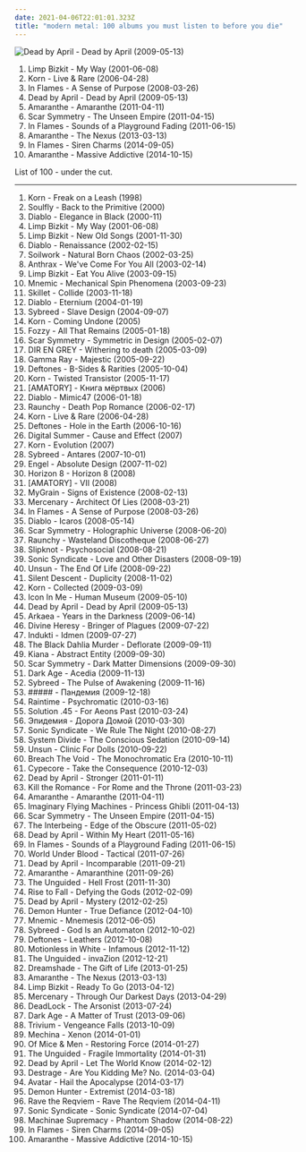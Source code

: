 ```yaml
---
date: 2021-04-06T22:01:01.323Z
title: "modern metal: 100 albums you must listen to before you die"
---
```

![Dead by April - Dead by April (2009-05-13)](http://coverartarchive.org/release/a95a890f-c2be-4edd-b98e-f86421d63dab/7888128153-500.jpg "Dead by April - Dead by April (2009-05-13)")
<ol class="albums">
<li data-cover="http://coverartarchive.org/release/81533c5e-4815-4bab-b37e-9633b2a9169c/9225694592-500.jpg" data-tags="metal, modern metal, my way" role="button">Limp Bizkit - My Way (2001-06-08)</li>
<li data-cover="http://coverartarchive.org/release/99fc5e40-9f4d-45df-a4f1-72a9ef045999/2978868556-500.jpg" data-tags="metal, alternative metal, modern metal" role="button">Korn - Live & Rare (2006-04-28)</li>
<li data-cover="http://coverartarchive.org/release/e67f8da1-88b9-3a9c-be1c-f40dbab896b2/20457737757-500.jpg" data-tags="melodic death metal" role="button">In Flames - A Sense of Purpose (2008-03-26)</li>
<li data-cover="http://coverartarchive.org/release/a95a890f-c2be-4edd-b98e-f86421d63dab/7888128153-500.jpg" data-tags="metalcore, pop metal, modern metal" role="button">Dead by April - Dead by April (2009-05-13)</li>
<li data-cover="http://coverartarchive.org/release/d5f25fc0-1041-494c-81bf-94cf6c84f11d/9774641652-500.jpg" data-tags="melodic death metal, modern metal, power metal" role="button">Amaranthe - Amaranthe (2011-04-11)</li>
<li data-cover="http://coverartarchive.org/release/7b02de2a-3350-4649-90fe-314c072780d7/1373453128-500.jpg" data-tags="melodic death metal, modern metal, progressive melodic death metal" role="button">Scar Symmetry - The Unseen Empire (2011-04-15)</li>
<li data-cover="http://coverartarchive.org/release/6f38a9f9-6538-4745-9dde-d00cacbe2dff/8273688325-500.jpg" data-tags="alternative metal, melodic death metal" role="button">In Flames - Sounds of a Playground Fading (2011-06-15)</li>
<li data-cover="http://coverartarchive.org/release/8b61a363-32eb-4ee3-8d6b-e7b87d17457a/10071317904-500.jpg" data-tags="power metal" role="button">Amaranthe - The Nexus (2013-03-13)</li>
<li data-cover="http://coverartarchive.org/release/b75ef4cb-ad58-4af5-a8dd-019d8f747b91/7522292543-500.jpg" data-tags="alternative metal, modern metal, epic gay metal" role="button">In Flames - Siren Charms (2014-09-05)</li>
<li data-cover="http://coverartarchive.org/release/7bf43f80-4898-4ace-afdc-a8b74818cf28/8334528913-500.jpg" data-tags="modern metal" role="button">Amaranthe - Massive Addictive (2014-10-15)</li>
</ol>
List of 100 - under the cut.
<!-- more -->

_________________

<ol class="albums">
<li data-cover="https://img.discogs.com/Xs9-a5lQN3-BHrEUZ_a3Br7bFUE=/fit-in/600x598/filters:strip_icc():format(jpeg):mode_rgb():quality(90)/discogs-images/R-419855-1539940686-5350.jpeg.jpg" data-tags="metal, alternative metal, single, modern metal" role="button">
Korn - Freak on a Leash (1998)
</li>
<li data-cover="https://img.discogs.com/eG1PpLRIXMqsAc3ZaREFrMQ8pW4=/fit-in/600x567/filters:strip_icc():format(jpeg):mode_rgb():quality(90)/discogs-images/R-8075896-1454682536-8730.jpeg.jpg" data-tags="metal" role="button">
Soulfly - Back to the Primitive (2000)
</li>
<li data-cover="http://coverartarchive.org/release/565baad2-49bb-4105-9ee6-0e34ae987e2f/28181032614-500.jpg" data-tags="melodic death metal, thrash metal" role="button">
Diablo - Elegance in Black (2000-11)
</li>
<li data-cover="http://coverartarchive.org/release/81533c5e-4815-4bab-b37e-9633b2a9169c/9225694592-500.jpg" data-tags="metal, modern metal, my way" role="button">
Limp Bizkit - My Way (2001-06-08)
</li>
<li data-cover="http://coverartarchive.org/release/13103c1f-091a-457a-9933-41503e9c20b1/15248819276-500.jpg" data-tags="remix, nu metal, hip-hop" role="button">
Limp Bizkit - New Old Songs (2001-11-30)
</li>
<li data-cover="https://via.placeholder.com/450" data-tags="melodic death metal, thrash metal" role="button">
Diablo - Renaissance (2002-02-15)
</li>
<li data-cover="https://img.discogs.com/2aaItR9-iUvjRXqxGEJfS5tZ8AQ=/fit-in/500x500/filters:strip_icc():format(jpeg):mode_rgb():quality(90)/discogs-images/R-3786992-1344381795-1356.jpeg.jpg" data-tags="melodic death metal" role="button">
Soilwork - Natural Born Chaos (2002-03-25)
</li>
<li data-cover="https://img.discogs.com/Vr5jMTKookmSlyARkO9xKiyuRZM=/fit-in/318x272/filters:strip_icc():format(jpeg):mode_rgb():quality(90)/discogs-images/R-3371712-1357762142-6553.jpeg.jpg" data-tags="thrash metal" role="button">
Anthrax - We've Come For You All (2003-02-14)
</li>
<li data-cover="https://img.discogs.com/l7hGCiKFrG0BpXLEPKHZuijjyLs=/fit-in/600x450/filters:strip_icc():format(jpeg):mode_rgb():quality(90)/discogs-images/R-7560011-1444033981-6385.jpeg.jpg" data-tags="alternative metal, single" role="button">
Limp Bizkit - Eat You Alive (2003-09-15)
</li>
<li data-cover="http://coverartarchive.org/release/f380d3fc-cd08-43af-91b7-e4139a94d4c7/24793252799-500.jpg" data-tags="industrial metal" role="button">
Mnemic - Mechanical Spin Phenomena (2003-09-23)
</li>
<li data-cover="http://coverartarchive.org/release/6281f0d7-1aa6-43b1-abd9-ee0ca999fb26/2220888510-500.jpg" data-tags="christian rock" role="button">
Skillet - Collide (2003-11-18)
</li>
<li data-cover="https://via.placeholder.com/450" data-tags="melodic death metal" role="button">
Diablo - Eternium (2004-01-19)
</li>
<li data-cover="https://img.discogs.com/aLVpx6w6QyukweV_kFxgEaf4o2k=/fit-in/600x600/filters:strip_icc():format(jpeg):mode_rgb():quality(90)/discogs-images/R-1099066-1249432677.jpeg.jpg" data-tags="industrial metal" role="button">
Sybreed - Slave Design (2004-09-07)
</li>
<li data-cover="https://img.discogs.com/jakb2COac48mm0dZ7QB3VL6q94g=/fit-in/600x600/filters:strip_icc():format(jpeg):mode_rgb():quality(90)/discogs-images/R-5163507-1397237922-8525.jpeg.jpg" data-tags="metal" role="button">
Korn - Coming Undone (2005)
</li>
<li data-cover="http://coverartarchive.org/release/4f5a2495-32b2-4ee9-a512-26ab76cf1844/19086035620-500.jpg" data-tags="heavy metal" role="button">
Fozzy - All That Remains (2005-01-18)
</li>
<li data-cover="http://coverartarchive.org/release/57af609b-0e67-39c0-ba78-6002f0681018/3089176096-500.jpg" data-tags="melodic death metal" role="button">
Scar Symmetry - Symmetric in Design (2005-02-07)
</li>
<li data-cover="http://coverartarchive.org/release/d35e3a69-75a7-44a1-9e68-fd4e7b548976/11585065817-500.jpg" data-tags="japanese, visual kei, j-rock, dir en grey" role="button">
DIR EN GREY - Withering to death (2005-03-09)
</li>
<li data-cover="http://coverartarchive.org/release/295a0816-ab5f-4fd0-a09f-c6055805ce16/14222280979-500.jpg" data-tags="power metal" role="button">
Gamma Ray - Majestic (2005-09-22)
</li>
<li data-cover="http://coverartarchive.org/release/47d3278d-9508-47be-bbb0-2ca01ded76a4/1072873279-500.jpg" data-tags="alternative metal, alternative rock" role="button">
Deftones - B-Sides & Rarities (2005-10-04)
</li>
<li data-cover="https://via.placeholder.com/450" data-tags="korn" role="button">
Korn - Twisted Transistor (2005-11-17)
</li>
<li data-cover="https://via.placeholder.com/450" data-tags="metalcore, post anal experience, modern metal, kircore" role="button">
[AMATORY] - Книга мёртвых (2006)
</li>
<li data-cover="http://coverartarchive.org/release/351e4558-3796-4373-94d3-efd9f575fd28/23489936745-500.jpg" data-tags="melodic death metal" role="button">
Diablo - Mimic47 (2006-01-18)
</li>
<li data-cover="https://img.discogs.com/FFyf5ijI9AmXDLGbicMgM2oH2R8=/fit-in/600x594/filters:strip_icc():format(jpeg):mode_rgb():quality(90)/discogs-images/R-1181808-1570597165-8355.jpeg.jpg" data-tags="metalcore" role="button">
Raunchy - Death Pop Romance (2006-02-17)
</li>
<li data-cover="http://coverartarchive.org/release/99fc5e40-9f4d-45df-a4f1-72a9ef045999/2978868556-500.jpg" data-tags="metal, alternative metal, modern metal" role="button">
Korn - Live & Rare (2006-04-28)
</li>
<li data-cover="https://img.discogs.com/7PMDSQA0iWxNFrCykZos05TOL94=/fit-in/600x606/filters:strip_icc():format(jpeg):mode_rgb():quality(90)/discogs-images/R-1810662-1395786794-9012.jpeg.jpg" data-tags="metal, modern metal" role="button">
Deftones - Hole in the Earth (2006-10-16)
</li>
<li data-cover="https://via.placeholder.com/450" data-tags="alternative metal, nu metal" role="button">
Digital Summer - Cause and Effect (2007)
</li>
<li data-cover="http://coverartarchive.org/release/da65f6ac-e6d4-4d1f-942a-32abf4ea6cf3/8963427431-500.jpg" data-tags="metal, alternative metal, modern metal" role="button">
Korn - Evolution (2007)
</li>
<li data-cover="https://img.discogs.com/tnqzWMqhJQ26CNZVbai9LAxVyIM=/fit-in/600x600/filters:strip_icc():format(jpeg):mode_rgb():quality(90)/discogs-images/R-1181412-1249433336.jpeg.jpg" data-tags="industrial metal" role="button">
Sybreed - Antares (2007-10-01)
</li>
<li data-cover="https://img.discogs.com/ZhQYZNaN7UUL_XyB1OxgNoc2Nkw=/fit-in/600x592/filters:strip_icc():format(jpeg):mode_rgb():quality(90)/discogs-images/R-2104116-1346692909-8946.jpeg.jpg" data-tags="metalcore, djent, melodic death metal, alternative metal, industrial metal, nu metal, nu-metal, modern metal, absolute design" role="button">
Engel - Absolute Design (2007-11-02)
</li>
<li data-cover="https://img.discogs.com/cRa6EwEyGTRfgJL6753tOaAA7Gk=/fit-in/479x480/filters:strip_icc():format(jpeg):mode_rgb():quality(90)/discogs-images/R-4880962-1378318291-3747.jpeg.jpg" data-tags="melodic death metal, modern metal" role="button">
Horizon 8 - Horizon 8 (2008)
</li>
<li data-cover="http://coverartarchive.org/release/f0e353c9-f06e-465f-a202-6c83a4b7819e/5472856075-500.jpg" data-tags="metalcore, groove metal, modern metal" role="button">
[AMATORY] - VII (2008)
</li>
<li data-cover="http://coverartarchive.org/release/eaf4ba5e-fd30-4e71-bc3d-17fea24a393e/21798413533-500.jpg" data-tags="melodic death metal" role="button">
MyGrain - Signs of Existence (2008-02-13)
</li>
<li data-cover="https://img.discogs.com/7MCB54oWTdYRREAni23Tq0GhhK8=/fit-in/600x600/filters:strip_icc():format(jpeg):mode_rgb():quality(90)/discogs-images/R-1317310-1559381593-5783.jpeg.jpg" data-tags="melodic death metal" role="button">
Mercenary - Architect Of Lies (2008-03-21)
</li>
<li data-cover="http://coverartarchive.org/release/e67f8da1-88b9-3a9c-be1c-f40dbab896b2/20457737757-500.jpg" data-tags="melodic death metal" role="button">
In Flames - A Sense of Purpose (2008-03-26)
</li>
<li data-cover="https://img.discogs.com/jzoIITqs0S1Sz6tTSfW8YOG0yL8=/fit-in/600x600/filters:strip_icc():format(jpeg):mode_rgb():quality(90)/discogs-images/R-6819344-1435691729-9541.jpeg.jpg" data-tags="melodic death metal" role="button">
Diablo - Icaros (2008-05-14)
</li>
<li data-cover="http://coverartarchive.org/release/0db97e47-7fd3-4100-9163-be689a61fa55/1502509246-500.jpg" data-tags="melodic death metal" role="button">
Scar Symmetry - Holographic Universe (2008-06-20)
</li>
<li data-cover="https://img.discogs.com/T7k7Bg8Hn7JnfuB8v7xv3iYtuKc=/fit-in/600x526/filters:strip_icc():format(jpeg):mode_rgb():quality(90)/discogs-images/R-2637837-1606003663-9561.jpeg.jpg" data-tags="metalcore" role="button">
Raunchy - Wasteland Discotheque (2008-06-27)
</li>
<li data-cover="http://coverartarchive.org/release/18daad7e-bd6e-3817-824a-676778cce756/28537810687-500.jpg" data-tags="metal, eu amooo slipknot" role="button">
Slipknot - Psychosocial (2008-08-21)
</li>
<li data-cover="https://img.discogs.com/Z-v_I4KsD2dNpNEZFsaDnIF4xiM=/fit-in/600x534/filters:strip_icc():format(jpeg):mode_rgb():quality(90)/discogs-images/R-1756214-1570692530-7401.jpeg.jpg" data-tags="metalcore, melodic death metal" role="button">
Sonic Syndicate - Love and Other Disasters (2008-09-19)
</li>
<li data-cover="http://coverartarchive.org/release/92115106-1170-3684-b196-20fd64420935/1086297251-500.jpg" data-tags="gothic metal" role="button">
Unsun - The End Of Life (2008-09-22)
</li>
<li data-cover="http://coverartarchive.org/release/96b7f9df-547d-4186-ab96-ced6bc30be7e/16113890866-500.jpg" data-tags="melodic death metal" role="button">
Silent Descent - Duplicity (2008-11-02)
</li>
<li data-cover="http://coverartarchive.org/release/9a11e0cc-f7bb-4fc6-8616-6164784b3e4b/15810402996-500.jpg" data-tags="metal, alternative metal, nu metal, modern metal, korn" role="button">
Korn - Collected (2009-03-09)
</li>
<li data-cover="https://img.discogs.com/Q5d3wACOxrGRwD61PfzjcpUWxUg=/fit-in/600x600/filters:strip_icc():format(jpeg):mode_rgb():quality(90)/discogs-images/R-3764593-1344071200-6865.jpeg.jpg" data-tags="modern metal" role="button">
Icon In Me - Human Museum (2009-05-10)
</li>
<li data-cover="http://coverartarchive.org/release/a95a890f-c2be-4edd-b98e-f86421d63dab/7888128153-500.jpg" data-tags="metalcore, pop metal, modern metal" role="button">
Dead by April - Dead by April (2009-05-13)
</li>
<li data-cover="http://coverartarchive.org/release/5cb02671-3f5e-4ffb-9c5e-125301d6081d/2524072681-500.jpg" data-tags="metal, industrial metal, groove metal, modern metal, neo-thrash, arkaea" role="button">
Arkaea - Years in the Darkness (2009-06-14)
</li>
<li data-cover="https://img.discogs.com/BH0QFIFG8oXVsMv-ZgGP1GlNXqI=/fit-in/500x500/filters:strip_icc():format(jpeg):mode_rgb():quality(90)/discogs-images/R-2375602-1280847218.jpeg.jpg" data-tags="metalcore, death metal" role="button">
Divine Heresy - Bringer of Plagues (2009-07-22)
</li>
<li data-cover="http://coverartarchive.org/release/a7500a15-ef79-3358-a990-684205c918b7/1019758085-500.jpg" data-tags="progressive metal, progressive rock" role="button">
Indukti - Idmen (2009-07-27)
</li>
<li data-cover="http://coverartarchive.org/release/5cace501-a1f9-3ada-8fcb-689630a82c2f/16098709945-500.jpg" data-tags="melodic death metal" role="button">
The Black Dahlia Murder - Deflorate (2009-09-11)
</li>
<li data-cover="https://img.discogs.com/4zZrCW0IPb9qghBS-YWEknaiPlg=/fit-in/448x436/filters:strip_icc():format(jpeg):mode_rgb():quality(90)/discogs-images/R-7668124-1446322683-3787.jpeg.jpg" data-tags="melodic death metal" role="button">
Kiana - Abstract Entity (2009-09-30)
</li>
<li data-cover="https://img.discogs.com/T8RotW50vdkr5biAP69jOj6OWBg=/fit-in/450x450/filters:strip_icc():format(jpeg):mode_rgb():quality(90)/discogs-images/R-2097656-1278178365.jpeg.jpg" data-tags="melodic death metal" role="button">
Scar Symmetry - Dark Matter Dimensions (2009-09-30)
</li>
<li data-cover="http://coverartarchive.org/release/1e980df8-2427-414c-9ab8-3120bd589c4a/11125942968-500.jpg" data-tags="melodic death metal" role="button">
Dark Age - Acedia (2009-11-13)
</li>
<li data-cover="http://coverartarchive.org/release/ba617cc5-c825-4567-8595-46cce7527a21/24760777580-500.jpg" data-tags="industrial metal" role="button">
Sybreed - The Pulse of Awakening (2009-11-16)
</li>
<li data-cover="http://coverartarchive.org/release/2ef9e73b-aa09-4b73-98d3-684ed9b04515/1738804572-500.jpg" data-tags="alternative" role="button">
##### - Пандемия (2009-12-18)
</li>
<li data-cover="http://coverartarchive.org/release/1dcac911-cecf-4b87-908b-510ed129868d/1066731185-500.jpg" data-tags="power metal, modern metal" role="button">
Raintime - Psychromatic (2010-03-16)
</li>
<li data-cover="https://img.discogs.com/BBLLJG_eD4qoPB-UcCQua3lkzkQ=/fit-in/411x359/filters:strip_icc():format(jpeg):mode_rgb():quality(90)/discogs-images/R-2691899-1507833863-7602.jpeg.jpg" data-tags="melodic death metal" role="button">
Solution .45 - For Aeons Past (2010-03-24)
</li>
<li data-cover="http://coverartarchive.org/release/464d6813-d061-4921-95e9-ed9ed45a3721/18644721948-500.jpg" data-tags="power metal, modern metal, pop metal" role="button">
Эпидемия - Дорога Домой (2010-03-30)
</li>
<li data-cover="https://img.discogs.com/sXYgkpmn95PuA3qIYqDLFR7D6DE=/fit-in/600x600/filters:strip_icc():format(jpeg):mode_rgb():quality(90)/discogs-images/R-3183789-1319592420.jpeg.jpg" data-tags="metalcore, metal" role="button">
Sonic Syndicate - We Rule The Night (2010-08-27)
</li>
<li data-cover="https://img.discogs.com/6qEqIeSIgK6696C6Z0L6evrEL0c=/fit-in/500x500/filters:strip_icc():format(jpeg):mode_rgb():quality(90)/discogs-images/R-2509979-1287941625.jpeg.jpg" data-tags="melodic death metal" role="button">
System Divide - The Conscious Sedation (2010-09-14)
</li>
<li data-cover="http://coverartarchive.org/release/c9de1912-28c5-4152-9d2d-a3b1fe10e036/1086384304-500.jpg" data-tags="gothic metal" role="button">
Unsun - Clinic For Dolls (2010-09-22)
</li>
<li data-cover="http://coverartarchive.org/release/f7edf362-651d-45a3-9273-005b72da301f/15590361728-500.jpg" data-tags="modern metal, industrial metal, groove metal, cyber metal" role="button">
Breach The Void - The Monochromatic Era (2010-10-11)
</li>
<li data-cover="https://img.discogs.com/FiPszrr7iFz9M_YaifpTvmscR3M=/fit-in/490x487/filters:strip_icc():format(jpeg):mode_rgb():quality(90)/discogs-images/R-2741892-1299010439.jpeg.jpg" data-tags="industrial death metal, modern metal" role="button">
Cypecore - Take the Consequence (2010-12-03)
</li>
<li data-cover="http://coverartarchive.org/release/1b3e43fd-2b9e-42bb-8eef-0caaa7e57971/15799813506-500.jpg" data-tags="alternative rock, modern metal" role="button">
Dead by April - Stronger (2011-01-11)
</li>
<li data-cover="http://coverartarchive.org/release/caa313f2-4435-4a02-aed8-b832f72f8777/6692723926-500.jpg" data-tags="melodic death metal" role="button">
Kill the Romance - For Rome and the Throne (2011-03-23)
</li>
<li data-cover="http://coverartarchive.org/release/d5f25fc0-1041-494c-81bf-94cf6c84f11d/9774641652-500.jpg" data-tags="melodic death metal, modern metal, power metal" role="button">
Amaranthe - Amaranthe (2011-04-11)
</li>
<li data-cover="https://img.discogs.com/SB_gTo8jld7GkoafpO8W6VFGK7U=/fit-in/600x528/filters:strip_icc():format(jpeg):mode_rgb():quality(90)/discogs-images/R-2901474-1503927056-3998.jpeg.jpg" data-tags="melodic death metal" role="button">
Imaginary Flying Machines - Princess Ghibli (2011-04-13)
</li>
<li data-cover="http://coverartarchive.org/release/7b02de2a-3350-4649-90fe-314c072780d7/1373453128-500.jpg" data-tags="melodic death metal, modern metal, progressive melodic death metal" role="button">
Scar Symmetry - The Unseen Empire (2011-04-15)
</li>
<li data-cover="http://coverartarchive.org/release/2f68876a-fa37-435f-9425-322b05d1fde0/15857064157-500.jpg" data-tags="metalcore, progressive metal, industrial metal, technical metal, groove metal, modern metal, modern death metal" role="button">
The Interbeing - Edge of the Obscure (2011-05-02)
</li>
<li data-cover="https://img.discogs.com/sXZGJM6zLO0HN3fEtqYEuFuOoDA=/fit-in/500x475/filters:strip_icc():format(jpeg):mode_rgb():quality(90)/discogs-images/R-3519765-1333678705.jpeg.jpg" data-tags="electronic, swedish, alternative metal, modern metal, pop metal, melodic metalcore" role="button">
Dead by April - Within My Heart (2011-05-16)
</li>
<li data-cover="http://coverartarchive.org/release/6f38a9f9-6538-4745-9dde-d00cacbe2dff/8273688325-500.jpg" data-tags="alternative metal, melodic death metal" role="button">
In Flames - Sounds of a Playground Fading (2011-06-15)
</li>
<li data-cover="https://img.discogs.com/hBWQzYRKR0drqcJK-fpgwTqSDkQ=/fit-in/600x521/filters:strip_icc():format(jpeg):mode_rgb():quality(90)/discogs-images/R-3477567-1582187041-1932.jpeg.jpg" data-tags="metalcore, progressive metal, melodic death metal, nwoahm, modern metal, modern death metal, progressive melodic death metal, melodic metalcore, modern melodic death metal, technical melodic death metal, new wave of american heavy metal, modern melodic metal, melodic modern metal, technical melodic metalcore" role="button">
World Under Blood - Tactical (2011-07-26)
</li>
<li data-cover="https://img.discogs.com/AeWWqgoUwqny7UBmJQxQ6Hbyl1I=/fit-in/300x300/filters:strip_icc():format(jpeg):mode_rgb():quality(90)/discogs-images/R-3236571-1321746303.jpeg.jpg" data-tags="melodic metalcore" role="button">
Dead by April - Incomparable (2011-09-21)
</li>
<li data-cover="http://coverartarchive.org/release/0628a817-c78c-46e0-aa28-9f5bbb8cddf5/7089318125-500.jpg" data-tags="acoustic, modern metal" role="button">
Amaranthe - Amaranthine (2011-09-26)
</li>
<li data-cover="http://coverartarchive.org/release/3d204448-98a0-4492-93ce-b800b9900250/6832244445-500.jpg" data-tags="melodic death metal" role="button">
The Unguided - Hell Frost (2011-11-30)
</li>
<li data-cover="http://coverartarchive.org/release/cc4b31cd-fd92-4723-ad63-b766321f898b/11692111465-500.jpg" data-tags="melodic death metal, modern melodic death metal" role="button">
Rise to Fall - Defying the Gods (2012-02-09)
</li>
<li data-cover="https://img.discogs.com/Z_THY9SUoys9TSOR06Nlf0d3g8I=/fit-in/600x600/filters:strip_icc():format(jpeg):mode_rgb():quality(90)/discogs-images/R-2702890-1549179996-4361.jpeg.jpg" data-tags="modern metal" role="button">
Dead by April - Mystery (2012-02-25)
</li>
<li data-cover="http://coverartarchive.org/release/249fff88-c722-492c-9c2c-5057fde75de2/6779333944-500.jpg" data-tags="metalcore, christian, melodic metalcore" role="button">
Demon Hunter - True Defiance (2012-04-10)
</li>
<li data-cover="https://img.discogs.com/wIrffbEYqMY3QNfZVM1k0qw9l5Q=/fit-in/600x600/filters:strip_icc():format(jpeg):mode_rgb():quality(90)/discogs-images/R-3757728-1451694356-2258.jpeg.jpg" data-tags="industrial metal, modern metal" role="button">
Mnemic - Mnemesis (2012-06-05)
</li>
<li data-cover="http://coverartarchive.org/release/9b3672ac-8277-4aae-870f-8d3c54b8025e/4870813554-500.jpg" data-tags="industrial metal" role="button">
Sybreed - God Is an Automaton (2012-10-02)
</li>
<li data-cover="http://coverartarchive.org/release/1820e1d5-0412-4a41-b890-ee539f8cda11/2425508794-500.jpg" data-tags="metal, alternative metal, modern metal" role="button">
Deftones - Leathers (2012-10-08)
</li>
<li data-cover="http://coverartarchive.org/release/897905d8-576f-4841-a081-9bf24ce17251/7108515238-500.jpg" data-tags="metalcore" role="button">
Motionless in White - Infamous (2012-11-12)
</li>
<li data-cover="https://img.discogs.com/oJXroBZFQKy1M1JspbzH3h4nrU0=/fit-in/600x600/filters:strip_icc():format(jpeg):mode_rgb():quality(90)/discogs-images/R-4129815-1356282708-8880.jpeg.jpg" data-tags="modern metal" role="button">
The Unguided - invaZion (2012-12-21)
</li>
<li data-cover="http://coverartarchive.org/release/e469ddb2-43ee-472b-bcd2-d0cb3e219c14/13239061024-500.jpg" data-tags="melodic metalcore" role="button">
Dreamshade - The Gift of Life (2013-01-25)
</li>
<li data-cover="http://coverartarchive.org/release/8b61a363-32eb-4ee3-8d6b-e7b87d17457a/10071317904-500.jpg" data-tags="power metal" role="button">
Amaranthe - The Nexus (2013-03-13)
</li>
<li data-cover="http://coverartarchive.org/release/1f8785cd-3f06-4ceb-8f26-623417f44c45/4182280626-500.jpg" data-tags="rapcore, rap metal, metal, nu metal" role="button">
Limp Bizkit - Ready To Go (2013-04-12)
</li>
<li data-cover="http://coverartarchive.org/release/5507cd38-187b-4586-a491-a56916a50181/14349118480-500.jpg" data-tags="modern melodic death metal" role="button">
Mercenary - Through Our Darkest Days (2013-04-29)
</li>
<li data-cover="http://coverartarchive.org/release/4e6250ce-4604-4342-97d5-487a97e325a9/5087805910-500.jpg" data-tags="modern metal" role="button">
DeadLock - The Arsonist (2013-07-24)
</li>
<li data-cover="https://img.discogs.com/YhsBukCs9G9GzOxJWY45Bf0PVc4=/fit-in/600x538/filters:strip_icc():format(jpeg):mode_rgb():quality(90)/discogs-images/R-5033426-1485094522-8254.jpeg.jpg" data-tags="modern metal" role="button">
Dark Age - A Matter of Trust (2013-09-06)
</li>
<li data-cover="http://coverartarchive.org/release/da714bba-e7a9-4051-88ba-6186c449f399/5372279436-500.jpg" data-tags="metalcore, thrash metal" role="button">
Trivium - Vengeance Falls (2013-10-09)
</li>
<li data-cover="http://coverartarchive.org/release/06b8b913-261b-4cfc-b27f-616f21c97f81/6129831573-500.jpg" data-tags="industrial metal" role="button">
Mechina - Xenon (2014-01-01)
</li>
<li data-cover="http://coverartarchive.org/release/3e4e3a75-da30-46e9-a2a7-db5c31e812b6/5853479926-500.jpg" data-tags="nu metal" role="button">
Of Mice & Men - Restoring Force (2014-01-27)
</li>
<li data-cover="http://coverartarchive.org/release/b9f54627-05d5-47a6-a048-a94e425107cc/10071534572-500.jpg" data-tags="melodic death metal, modern melodic death metal" role="button">
The Unguided - Fragile Immortality (2014-01-31)
</li>
<li data-cover="http://coverartarchive.org/release/55efacfd-ff98-49a9-9136-82d07f09ae0e/8179869222-500.jpg" data-tags="metalcore" role="button">
Dead by April - Let The World Know (2014-02-12)
</li>
<li data-cover="http://coverartarchive.org/release/d38eb752-3eef-4fed-8128-125b89406dc7/6655634678-500.jpg" data-tags="progressive metal, melodic death metal, mathcore, modern metal, melodic death metalcore" role="button">
Destrage - Are You Kidding Me? No. (2014-03-04)
</li>
<li data-cover="https://img.discogs.com/TZTjYqiQbGDnsGgBENRMx-tS89Y=/fit-in/600x600/filters:strip_icc():format(jpeg):mode_rgb():quality(90)/discogs-images/R-5949752-1412167722-7615.jpeg.jpg" data-tags="melodic death metal, alternative metal, nu metal, avant-garde metal" role="button">
Avatar - Hail the Apocalypse (2014-03-17)
</li>
<li data-cover="http://coverartarchive.org/release/0f94edec-2059-4fe3-a41f-7ab70fee0d85/8471838075-500.jpg" data-tags="metalcore" role="button">
Demon Hunter - Extremist (2014-03-18)
</li>
<li data-cover="http://coverartarchive.org/release/f8da90f9-6db8-482d-aec7-ca9a12ca8c3d/7520503678-500.jpg" data-tags="industrial metal" role="button">
Rave the Reqviem - Rave The Reqviem (2014-04-11)
</li>
<li data-cover="http://coverartarchive.org/release/efca6dce-8698-44a0-baac-bd98928389e9/7912945259-500.jpg" data-tags="alternative metal" role="button">
Sonic Syndicate - Sonic Syndicate (2014-07-04)
</li>
<li data-cover="http://coverartarchive.org/release/083602f3-7ca3-40c3-8364-c61cce01355d/8102877910-500.jpg" data-tags="sid metal" role="button">
Machinae Supremacy - Phantom Shadow (2014-08-22)
</li>
<li data-cover="http://coverartarchive.org/release/b75ef4cb-ad58-4af5-a8dd-019d8f747b91/7522292543-500.jpg" data-tags="alternative metal, modern metal, epic gay metal" role="button">
In Flames - Siren Charms (2014-09-05)
</li>
<li data-cover="http://coverartarchive.org/release/7bf43f80-4898-4ace-afdc-a8b74818cf28/8334528913-500.jpg" data-tags="modern metal" role="button">
Amaranthe - Massive Addictive (2014-10-15)
</li>
</ol>